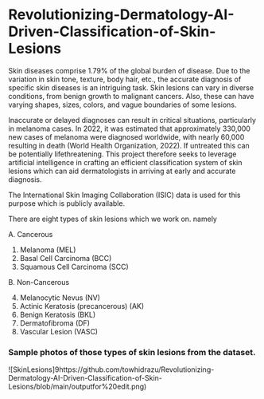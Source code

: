 # Revolutionizing-Dermatology-AI-Driven-Classification-of-Skin-Lesions
Skin diseases comprise 1.79% of the global burden of disease. Due to the variation in skin tone, texture, body hair, etc., the accurate diagnosis of specific skin diseases is an intriguing task. Skin lesions can vary in diverse conditions, from benign growth to malignant
cancers. Also, these can have varying shapes, sizes, colors, and vague boundaries of some lesions.

Inaccurate or delayed diagnoses can result in critical situations, particularly in melanoma cases. In 2022, it was estimated that approximately 330,000 new cases of melanoma were diagnosed worldwide, with nearly 60,000 resulting in death (World Health Organization, 2022). If untreated this can be potentially lifethreatening. This project therefore seeks to leverage artificial intelligence in crafting an efficient classification system of skin lesions which can aid dermatologists in arriving at early and accurate diagnosis.

The International Skin Imaging Collaboration​ (ISIC) data is used for this purpose which is publicly available.

There are eight types of skin lesions which we work on. namely

A. Cancerous 
1. Melanoma (MEL)
2. Basal Cell Carcinoma (BCC)
3. Squamous Cell Carcinoma (SCC)

B. Non-Cancerous

4. Melanocytic Nevus (NV)
5. Actinic Keratosis (precancerous) (AK)
6. Benign Keratosis (BKL)
7. Dermatofibroma (DF)
8. Vascular Lesion (VASC)

### Sample photos of those types of skin lesions from the dataset.
![SkinLesions]9https://github.com/towhidrazu/Revolutionizing-Dermatology-AI-Driven-Classification-of-Skin-Lesions/blob/main/outputfor%20edit.png)
